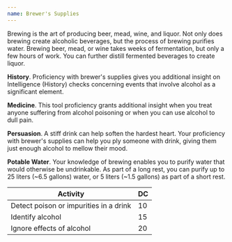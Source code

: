 ```yaml
---
name: Brewer's Supplies
---
```

Brewing is the art of producing beer, mead, wine, and liquor. Not only does brewing create alcoholic beverages, but the
process of brewing purifies water. Brewing beer, mead, or wine takes weeks of fermentation, but only a few hours of work.
You can further distill fermented beverages to create liquor.

__History__. Proficiency with brewer's supplies gives you additional insight on Intelligence (History) checks concerning
events that involve alcohol as a significant element.

__Medicine__. This tool proficiency grants additional insight when you treat anyone suffering from alcohol poisoning or
when you can use alcohol to dull pain.

__Persuasion__. A stiff drink can help soften the hardest heart. Your proficiency with brewer's supplies can help you ply
someone with drink, giving them just enough alcohol to mellow their mood.

__Potable Water__. Your knowledge of brewing enables you to purify water that would otherwise be undrinkable. As part of
a long rest, you can purify up to 25 liters (~6.5 gallons) water, or 5 liters (~1.5 gallons) as part of a short rest.

Activity | DC
--- | ---
Detect poison or impurities in a drink | 10
Identify alcohol | 15
Ignore effects of alcohol | 20
